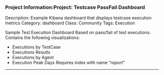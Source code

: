 ### Project Information:Project: Testcase PassFail Dashboard
Description: Example Kibana dashboard that displays testcase execution metrics
Category: dashboard
Class: Community
Tags: Execution

Sample Test Execution Dashboard
Based on pass/fail of test executions.
Contains the following visualizations:
- Executions by TestCase
- Executions Results
- Executions by Agent
- Execution Peak Days
Requires index with name “*report*”



 ----